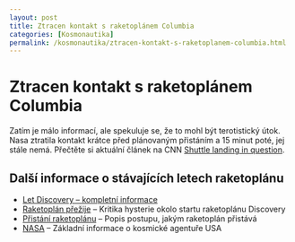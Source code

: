 ```yaml
---
layout: post
title: Ztracen kontakt s raketoplánem Columbia
categories: [Kosmonautika]
permalink: /kosmonautika/ztracen-kontakt-s-raketoplanem-columbia.html
---
```

# Ztracen kontakt s raketoplánem Columbia

Zatím je málo informací, ale spekuluje se, že to mohl být terotistický útok. Nasa ztratila kontakt krátce před plánovaným přistáním a 15 minut poté, jej stále nemá. Přečtěte si aktuální článek na CNN [Shuttle landing in question](http://www.cnn.com/2003/TECH/space/02/01/shuttle.landing.ap/index.html).

## Další informace o stávajících letech raketoplánu

  * [Let Discovery – kompletní informace](http://www.techblog.cz/kosmonautika/let-discovery-kompletni-informace.html)
  * [Raketoplán přežije](http://www.techblog.cz/kosmonautika/raketoplan-prezije-tepelna-izolace-vydrzi.html) – Kritika hysterie okolo startu raketoplánu Discovery
  * [Přistání raketoplánu](http://www.techblog.cz/kosmonautika/pristani-raketoplanu.html) – Popis postupu, jakým raketoplán přistává
  * [NASA](http://www.techblog.cz/kosmonautika/nasa.html) – Základní informace o kosmické agentuře USA



